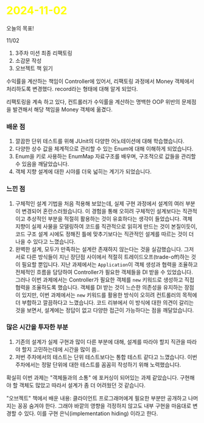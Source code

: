 # <span style="color:yellow">2024-11-02</span>
오늘의 목표!

11/02
1. 3주차 미션 최종 리팩토링
2. 소감문 작성
3. 오브젝트 책 읽기

수익률을 계산하는 책임이 Controller에 있어서, 리팩토링 과정에서 Money 객체에서 처리하도록 변경했다.
record라는 형태에 대해 알게 되었다.


리팩토링을 계속 하고 있다, 컨트롤러가 수익률을 계산하는 명백한 OOP 위반의 문제점을 발견해서 해당 책임을 Money 객체에 옮겼다.


### 배운 점
1. 깔끔한 단위 테스트를 위해 JUnit의 다양한 어노테이션에 대해 학습했습니다.
2. 다양한 상수 값을 체계적으로 관리할 수 있는 Enum에 대해 이해하게 되었습니다.
3. Enum을 키로 사용하는 EnumMap 자료구조를 배우며, 구조적으로 값들을 관리할 수 있음을 깨달았습니다.
4. 객체 지향 설계에 대한 시야를 더욱 넓히는 계기가 되었습니다.
### 느낀 점
1. 구체적인 설계 기법을 처음 적용해 보았는데, 실제 구현 과정에서 설계의 여러 부분이 변경되어 혼란스러웠습니다. 이 경험을 통해 오히려 구체적인 설계보다는 직관적이고 추상적인 부분을 적절히 활용하는 것이 유효하다는 생각이 들었습니다. 객체 지향이 실제 사물을 모델링하여 코드를 직관적으로 읽히게 만드는 것이 본질이듯이, 코드 구조 설계 시에도 정해진 틀에 맞추기보다는 직관적인 설계를 따르는 것이 더 나을 수 있다고 느꼈습니다.
2. 완벽한 설계, 모두가 만족하는 설계란 존재하지 않는다는 것을 실감했습니다. 그저 서로 다른 방식들이 지닌 장단점 사이에서 적절히 트레이드오프(trade-off)하는 것이 필요할 뿐입니다. 지난 과제에서는 `Application`이 객체 생성과 협력을 조율하고 전체적인 흐름을 담당하여 Controller가 필요한 객체들을 DI 받을 수 있었습니다. 그러나 이번 과제에서는 Controller가 필요한 객체를 `new` 키워드로 생성하고 직접 협력을 조율하도록 했습니다. 객체를 DI 받는 것이 느슨한 의존성을 유지하는 장점이 있지만, 이번 과제에서는 `new` 키워드를 활용한 방식이 오히려 컨트롤러의 목적에 더 부합하고 깔끔하다고 느꼈습니다. 코드 리뷰에서 이 방식에 대한 의견이 갈리는 것을 보면서, 설계에는 정답이 없고 다양한 접근이 가능하다는 점을 깨달았습니다.

### 많은 시간을 투자한 부분
1. 기존의 설계가 실제 구현과 많이 다른 부분에 대해, 설계를 따라야 할지 직관을 따라야 할지 고민하는데에 시간을 많이 씀..
2. 저번 주차에서의 테스트는 단위 테스트보다는 통합 테스트 같다고 느꼈습니다. 이번 주차에서는 정말 단위에 대한 테스트를 꼼꼼히 작성하기 위해 노력했습니다.



확실히 이번 과제는 "객체들과의 소통" 에 포커싱이 되어있는 과제 같았습니다. 구현해야 할 객체도 많았고 따라서 설계가 좀 더 어려웠던 것 같습니다.



"오브젝트" 책에서 배운 내용: 클라이언트 프로그래머에게 필요한 부분만 공개하고 나머지는 꽁꽁 숨겨야 한다. 그래야 바깥의 영향을 걱정하지 않고도 내부 구현을 마음대로 변경할 수 있다. 이를 구현 은닉(implementation hiding) 이라고 한다.
